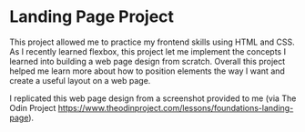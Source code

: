 # Landing Page Project
This project allowed me to practice my frontend skills using HTML and CSS.
As I recently learned flexbox, this project let me implement the concepts
I learned into building a web page design from scratch. Overall this project
helped me learn more about how to position elements the way I want 
and create a useful layout on a web page.

I replicated this web page design from a screenshot provided to me
(via The Odin Project https://www.theodinproject.com/lessons/foundations-landing-page).